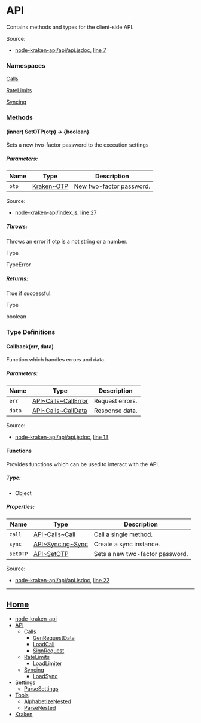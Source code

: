 # API

Contains methods and types for the client-side API.

Source:

*   [node-kraken-api/api/api.jsdoc](https://github.com/jpcx/node-kraken-api/blob/0.1.3/api/api.jsdoc), [line 7](https://github.com/jpcx/node-kraken-api/blob/0.1.3/api/api.jsdoc#L7)

### Namespaces

[Calls](https://github.com/jpcx/node-kraken-api/blob/0.1.3/docs/namespaces/API/Calls.md)

[RateLimits](https://github.com/jpcx/node-kraken-api/blob/0.1.3/docs/namespaces/API/RateLimits.md)

[Syncing](https://github.com/jpcx/node-kraken-api/blob/0.1.3/docs/namespaces/API/Syncing.md)

### Methods

<a name="~SetOTP"></a>
#### (inner) SetOTP(otp) → \{boolean}

Sets a new two-factor password to the execution settings

##### Parameters:

| Name | Type | Description |
| --- | --- | --- |
| `otp` | [Kraken~OTP](https://github.com/jpcx/node-kraken-api/blob/0.1.3/docs/namespaces/Kraken.md#~OTP) | New two-factor password. |


Source:

*   [node-kraken-api/index.js](https://github.com/jpcx/node-kraken-api/blob/0.1.3/index.js), [line 27](https://github.com/jpcx/node-kraken-api/blob/0.1.3/index.js#L27)

##### Throws:

Throws an error if otp is a not string or a number.

Type

TypeError

##### Returns:

True if successful.

Type

boolean

### Type Definitions

<a name="~Callback"></a>
#### Callback(err, data)

Function which handles errors and data.

##### Parameters:

| Name | Type | Description |
| --- | --- | --- |
| `err` | [API\~Calls~CallError](https://github.com/jpcx/node-kraken-api/blob/0.1.3/docs/namespaces/API/Calls.md#~CallError) | Request errors. |
| `data` | [API\~Calls~CallData](https://github.com/jpcx/node-kraken-api/blob/0.1.3/docs/namespaces/API/Calls.md#~CallData) | Response data. |


Source:

*   [node-kraken-api/api/api.jsdoc](https://github.com/jpcx/node-kraken-api/blob/0.1.3/api/api.jsdoc), [line 13](https://github.com/jpcx/node-kraken-api/blob/0.1.3/api/api.jsdoc#L13)

<a name="~Functions"></a>
#### Functions

Provides functions which can be used to interact with the API.

##### Type:

*   Object

##### Properties:

| Name | Type | Description |
| --- | --- | --- |
| `call` | [API\~Calls~Call](https://github.com/jpcx/node-kraken-api/blob/0.1.3/docs/namespaces/API/Calls.md#~Call) | Call a single method. |
| `sync` | [API\~Syncing~Sync](https://github.com/jpcx/node-kraken-api/blob/0.1.3/docs/namespaces/API/Syncing.md#~Sync) | Create a sync instance. |
| `setOTP` | [API~SetOTP](https://github.com/jpcx/node-kraken-api/blob/0.1.3/docs/namespaces/API.md#~SetOTP) | Sets a new two-factor password. |


Source:

*   [node-kraken-api/api/api.jsdoc](https://github.com/jpcx/node-kraken-api/blob/0.1.3/api/api.jsdoc), [line 22](https://github.com/jpcx/node-kraken-api/blob/0.1.3/api/api.jsdoc#L22)

<hr>

## [Home](https://github.com/jpcx/node-kraken-api/blob/0.1.3/README.md)
  + [node-kraken-api](https://github.com/jpcx/node-kraken-api/blob/0.1.3/docs/modules/node-kraken-api.md)
  + [API](https://github.com/jpcx/node-kraken-api/blob/0.1.3/docs/namespaces/API.md)
    + [Calls](https://github.com/jpcx/node-kraken-api/blob/0.1.3/docs/namespaces/API/Calls.md)
      + [GenRequestData](https://github.com/jpcx/node-kraken-api/blob/0.1.3/docs/modules/API/Calls/GenRequestData.md)
      + [LoadCall](https://github.com/jpcx/node-kraken-api/blob/0.1.3/docs/modules/API/Calls/LoadCall.md)
      + [SignRequest](https://github.com/jpcx/node-kraken-api/blob/0.1.3/docs/modules/API/Calls/SignRequest.md)
    + [RateLimits](https://github.com/jpcx/node-kraken-api/blob/0.1.3/docs/namespaces/API/RateLimits.md)
      + [LoadLimiter](https://github.com/jpcx/node-kraken-api/blob/0.1.3/docs/modules/API/RateLimits/LoadLimiter.md)
    + [Syncing](https://github.com/jpcx/node-kraken-api/blob/0.1.3/docs/namespaces/API/Syncing.md)
      + [LoadSync](https://github.com/jpcx/node-kraken-api/blob/0.1.3/docs/modules/API/Syncing/LoadSync.md)
  + [Settings](https://github.com/jpcx/node-kraken-api/blob/0.1.3/docs/namespaces/Settings.md)
    + [ParseSettings](https://github.com/jpcx/node-kraken-api/blob/0.1.3/docs/modules/Settings/ParseSettings.md)
  + [Tools](https://github.com/jpcx/node-kraken-api/blob/0.1.3/docs/namespaces/Tools.md)
    + [AlphabetizeNested](https://github.com/jpcx/node-kraken-api/blob/0.1.3/docs/modules/Tools/AlphabetizeNested.md)
    + [ParseNested](https://github.com/jpcx/node-kraken-api/blob/0.1.3/docs/modules/Tools/ParseNested.md)
  + [Kraken](https://github.com/jpcx/node-kraken-api/blob/0.1.3/docs/namespaces/Kraken.md)